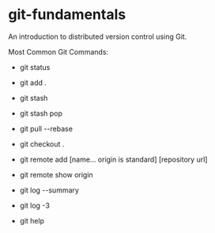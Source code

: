 git-fundamentals
================

An introduction to distributed version control using Git.

Most Common Git Commands:
* git status
* git add .
* git stash
* git stash pop
* git pull --rebase
* git checkout .
* git remote add [name... origin is standard] [repository url]

* git remote show origin
* git log --summary
* git log -3

* git help
